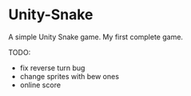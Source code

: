 # Unity-Snake
A simple Unity Snake game. My first complete game.

TODO:
- fix reverse turn bug
- change sprites with bew ones
- online score

